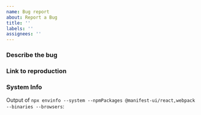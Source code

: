 ```yaml
---
name: Bug report
about: Report a Bug
title: ''
labels: ''
assignees: ''
---
```


<!-- NOTE: Issues should only be used for actual issues. Any feature requests or general feedback should be raised in [Github Discussions](https://github.com/project44/newtwon/discussions) -->

### Describe the bug

<!-- A clear and concise description of what the bug is, including any error message that were displayed. -->

### Link to reproduction

<!-- Add a link to a repo or CodeSandbox showcasing the issue. Issues without a reproduction will likely be closed without action. -->

### System Info

Output of `npx envinfo --system --npmPackages @manifest-ui/react,webpack --binaries --browsers`:

```node

```
